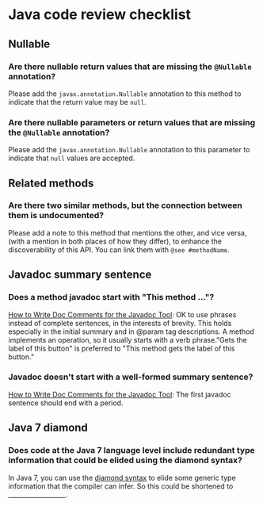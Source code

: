 # Java code review checklist

## Nullable

### Are there nullable **return values** that are missing the `@Nullable` annotation?

Please add the `javax.annotation.Nullable` annotation to this method to indicate that the return value may be `null`.

### Are there nullable **parameters** or return values that are missing the `@Nullable` annotation?

Please add the `javax.annotation.Nullable` annotation to this parameter to indicate that `null` values are accepted.

## Related methods

### Are there two similar methods, but the connection between them is undocumented?

Please add a note to this method that mentions the other, and vice versa, (with a mention in both places of how they differ), to enhance the discoverability of this API. You can link them with `@see #methodName`.

## Javadoc summary sentence

### Does a method javadoc start with "This method ..."?

[How to Write Doc Comments for the Javadoc Tool](http://www.oracle.com/technetwork/java/javase/documentation/index-137868.html): OK to use phrases instead of complete sentences, in the interests of brevity. This holds especially in the initial summary and in @param tag descriptions. A method implements an operation, so it usually starts with a verb phrase."Gets the label of this button" is preferred to "This method gets the label of this button."

### Javadoc doesn't start with a well-formed summary sentence?

[How to Write Doc Comments for the Javadoc Tool](http://www.oracle.com/technetwork/java/javase/documentation/index-137868.html#descriptions): The first javadoc sentence should end with a period.

## Java 7 diamond

### Does code at the Java 7 language level include redundant type information that could be elided using the diamond syntax?

In Java 7, you can use the [diamond syntax](http://docs.oracle.com/javase/7/docs/technotes/guides/language/type-inference-generic-instance-creation.html) to elide some generic type information that the compiler can infer. So this could be shortened to __________________.
